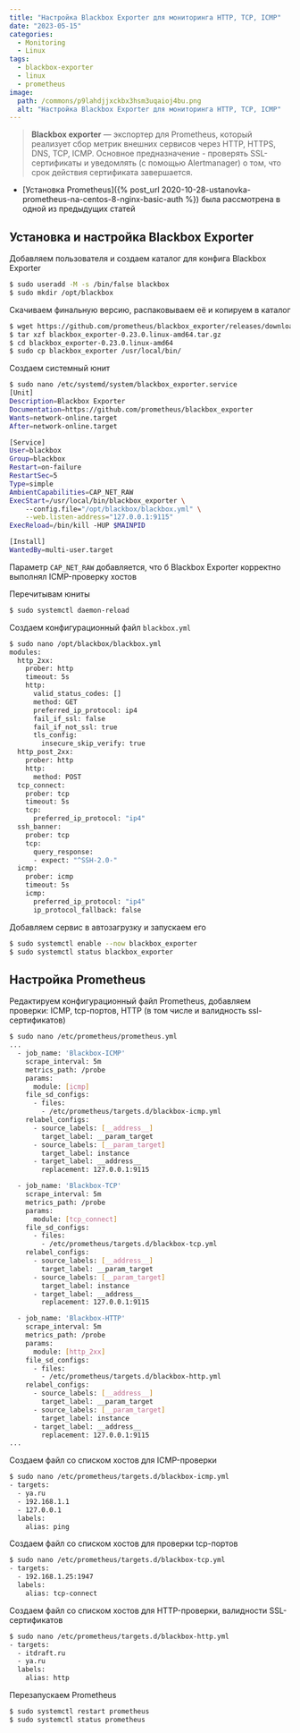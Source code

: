 ```yaml
---
title: "Настройка Blackbox Exporter для мониторинга HTTP, TCP, ICMP"
date: "2023-05-15"
categories: 
  - Monitoring
  - Linux
tags: 
  - blackbox-exporter
  - linux
  - prometheus
image:
  path: /commons/p9lahdjjxckbx3hsm3uqaioj4bu.png
  alt: "Настройка Blackbox Exporter для мониторинга HTTP, TCP, ICMP"
---
```


> **Blackbox exporter** — экспортер для Prometheus, который реализует сбор метрик внешних сервисов через HTTP, HTTPS, DNS, TCP, ICMP. Основное предназначение - проверять SSL-сертификаты и уведомлять (с помощью Alertmanager) о том, что срок действия сертификата завершается. 

- [Установка Prometheus]({% post_url 2020-10-28-ustanovka-prometheus-na-centos-8-nginx-basic-auth %}) была рассмотрена в одной из предыдущих статей

## Установка и настройка Blackbox Exporter

Добавляем пользователя и создаем каталог для конфига Blackbox Exporter
```sh
$ sudo useradd -M -s /bin/false blackbox
$ sudo mkdir /opt/blackbox
```

Скачиваем финальную версию, распаковываем её и копируем в каталог
```sh
$ wget https://github.com/prometheus/blackbox_exporter/releases/download/v0.23.0/blackbox_exporter-0.23.0.linux-amd64.tar.gz
$ tar xzf blackbox_exporter-0.23.0.linux-amd64.tar.gz
$ cd blackbox_exporter-0.23.0.linux-amd64
$ sudo cp blackbox_exporter /usr/local/bin/
```

Создаем системный юнит
```sh
$ sudo nano /etc/systemd/system/blackbox_exporter.service
[Unit]
Description=Blackbox Exporter
Documentation=https://github.com/prometheus/blackbox_exporter
Wants=network-online.target
After=network-online.target

[Service]
User=blackbox
Group=blackbox
Restart=on-failure
RestartSec=5
Type=simple
AmbientCapabilities=CAP_NET_RAW
ExecStart=/usr/local/bin/blackbox_exporter \
    --config.file="/opt/blackbox/blackbox.yml" \
    --web.listen-address="127.0.0.1:9115"
ExecReload=/bin/kill -HUP $MAINPID

[Install]
WantedBy=multi-user.target
```

Параметр `CAP_NET_RAW` добавляется, что б Blackbox Exporter корректно выполнял ICMP-проверку хостов

Перечитывам юниты
```sh
$ sudo systemctl daemon-reload
```

Создаем конфигурационный файл `blackbox.yml`
```sh
$ sudo nano /opt/blackbox/blackbox.yml
modules:
  http_2xx:
    prober: http
    timeout: 5s
    http:
      valid_status_codes: []
      method: GET
      preferred_ip_protocol: ip4
      fail_if_ssl: false
      fail_if_not_ssl: true
      tls_config:
        insecure_skip_verify: true
  http_post_2xx:
    prober: http
    http:
      method: POST
  tcp_connect:
    prober: tcp
    timeout: 5s
    tcp:
      preferred_ip_protocol: "ip4"
  ssh_banner:
    prober: tcp
    tcp:
      query_response:
      - expect: "^SSH-2.0-"
  icmp:
    prober: icmp
    timeout: 5s
    icmp:
      preferred_ip_protocol: "ip4"
      ip_protocol_fallback: false
```

Добавляем сервис в автозагрузку и запускаем его
```sh
$ sudo systemctl enable --now blackbox_exporter
$ sudo systemctl status blackbox_exporter
```

## Настройка Prometheus

Редактируем конфигурационный файл Prometheus, добавляем проверки: ICMP, tcp-портов, HTTP (в том числе и валидность ssl-сертификатов)
```sh
$ sudo nano /etc/prometheus/prometheus.yml 
...
  - job_name: 'Blackbox-ICMP'
    scrape_interval: 5m
    metrics_path: /probe
    params:
      module: [icmp]
    file_sd_configs:
      - files:
        - /etc/prometheus/targets.d/blackbox-icmp.yml
    relabel_configs:
      - source_labels: [__address__]
        target_label: __param_target
      - source_labels: [__param_target]
        target_label: instance
      - target_label: __address__
        replacement: 127.0.0.1:9115

  - job_name: 'Blackbox-TCP'
    scrape_interval: 5m
    metrics_path: /probe
    params:
      module: [tcp_connect]
    file_sd_configs:
      - files:
        - /etc/prometheus/targets.d/blackbox-tcp.yml
    relabel_configs:
      - source_labels: [__address__]
        target_label: __param_target
      - source_labels: [__param_target]
        target_label: instance
      - target_label: __address__
        replacement: 127.0.0.1:9115

  - job_name: 'Blackbox-HTTP'
    scrape_interval: 5m
    metrics_path: /probe
    params:
      module: [http_2xx]
    file_sd_configs:
      - files:
        - /etc/prometheus/targets.d/blackbox-http.yml
    relabel_configs:
      - source_labels: [__address__]
        target_label: __param_target
      - source_labels: [__param_target]
        target_label: instance
      - target_label: __address__
        replacement: 127.0.0.1:9115
...
```

Создаем файл со списком хостов для ICMP-проверки
```sh
$ sudo nano /etc/prometheus/targets.d/blackbox-icmp.yml
- targets:
  - ya.ru
  - 192.168.1.1
  - 127.0.0.1
  labels:
    alias: ping
```

Создаем файл со списком хостов для проверки tcp-портов
```sh
$ sudo nano /etc/prometheus/targets.d/blackbox-tcp.yml
- targets:
  - 192.168.1.25:1947
  labels:
    alias: tcp-connect
```

Создаем файл со списком хостов для HTTP-проверки, валидности SSL-сертификатов
```sh
$ sudo nano /etc/prometheus/targets.d/blackbox-http.yml
- targets:
  - itdraft.ru
  - ya.ru
  labels:
    alias: http
```

Перезапускаем Prometheus
```sh
$ sudo systemctl restart prometheus
$ sudo systemctl status prometheus
```

